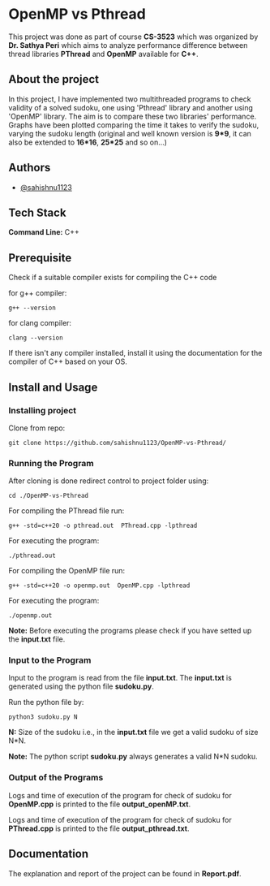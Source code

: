 # OpenMP vs Pthread

This project was done as part of course **CS-3523** which was organized by **Dr. Sathya Peri** which aims to analyze performance difference between thread libraries **PThread** and **OpenMP** available for **C++**.

## About the project

In this project, I have implemented two multithreaded programs to check validity of a solved sudoku, one using 'Pthread' library and another using 'OpenMP' library. The aim is to compare these two libraries' performance. Graphs have been plotted comparing the time it takes to verify the sudoku, varying the sudoku length (original and well known version is **9*9**, it can also be extended to **16*16**, **25*25** and so on...)





## Authors

- [@sahishnu1123](https://www.github.com/sahishnu1123)


## Tech Stack

**Command Line:** C++
## Prerequisite

Check if a suitable compiler exists for compiling the C++ code

for g++ compiler:

    g++ --version

for clang compiler:

    clang --version

If there isn't any compiler installed, install it using the documentation for the compiler of C++ based on your OS.

## Install and Usage

### Installing project

Clone from repo:

    git clone https://github.com/sahishnu1123/OpenMP-vs-Pthread/

### Running the Program

After cloning is done redirect control to project folder using:

    cd ./OpenMP-vs-Pthread

For compiling the PThread file run:

    g++ -std=c++20 -o pthread.out  PThread.cpp -lpthread

For executing the program:

    ./pthread.out	

For compiling the OpenMP file run:

    g++ -std=c++20 -o openmp.out  OpenMP.cpp -lpthread

For executing the program:

    ./openmp.out	

**Note:** Before executing the programs please check if you have setted up the **input.txt** file.

### Input to the Program

Input to the program is read from the file **input.txt**. The **input.txt** is generated using the python file **sudoku.py**.

Run the python file by:

    python3 sudoku.py N

**N:** Size of the sudoku i.e., in the **input.txt** file we get a valid sudoku of size N*N.

**Note:** The python script **sudoku.py** always generates a valid N*N sudoku.

### Output of the Programs

Logs and time of execution of the program for check of sudoku for **OpenMP.cpp** is printed to the file **output_openMP.txt**.

Logs and time of execution of the program for check of sudoku for **PThread.cpp** is printed to the file **output_pthread.txt**.


## Documentation

The explanation and report of the project can be found in **Report.pdf**.
